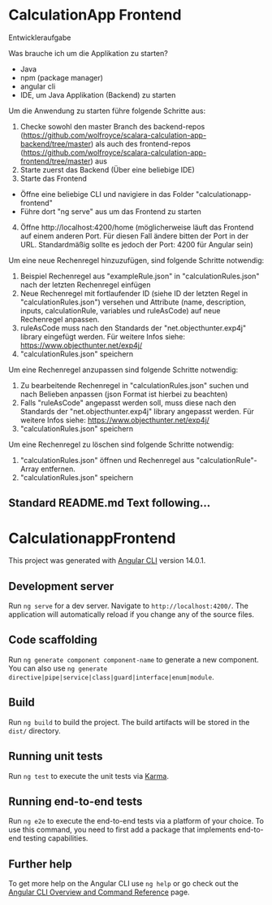 # CalculationApp Frontend

Entwickleraufgabe

Was brauche ich um die Applikation zu starten?

- Java
- npm (package manager)
- angular cli
- IDE, um Java Applikation (Backend) zu starten

Um die Anwendung zu starten führe folgende Schritte aus:

1. Checke sowohl den master Branch des
   backend-repos (https://github.com/wolfroyce/scalara-calculation-app-backend/tree/master) als auch des
   frontend-repos (https://github.com/wolfroyce/scalara-calculation-app-frontend/tree/master)
   aus
2. Starte zuerst das Backend (Über eine beliebige IDE)
3. Starte das Frontend
  - Öffne eine beliebige CLI und navigiere in das Folder "calculationapp-frontend"
  - Führe dort "ng serve" aus um das Frontend zu starten
4. Öffne http://localhost:4200/home (möglicherweise läuft das Frontend auf einem anderen Port. Für diesen Fall ändere
   bitten der Port in der URL. Standardmäßig sollte es jedoch der Port: 4200 für Angular sein)

Um eine neue Rechenregel hinzuzufügen, sind folgende Schritte notwendig:

1. Beispiel Rechenregel aus "exampleRule.json" in "calculationRules.json" nach der letzten Rechenregel einfügen
2. Neue Rechenregel mit fortlaufender ID (siehe ID der letzten Regel in "calculationRules.json") versehen und
   Attribute (name, description, inputs, calculationRule, variables und ruleAsCode) auf neue Rechenregel anpassen.
3. ruleAsCode muss nach den Standards der "net.objecthunter.exp4j" library eingefügt werden. Für weitere Infos
   siehe: https://www.objecthunter.net/exp4j/
4. "calculationRules.json" speichern

Um eine Rechenregel anzupassen sind folgende Schritte notwendig:

1. Zu bearbeitende Rechenregel in "calculationRules.json" suchen und nach Belieben anpassen (json Format ist hierbei zu
   beachten)
2. Falls "ruleAsCode" angepasst werden soll, muss diese nach den Standards der "net.objecthunter.exp4j" library
   angepasst werden. Für weitere Infos siehe: https://www.objecthunter.net/exp4j/
3. "calculationRules.json" speichern

Um eine Rechenregel zu löschen sind folgende Schritte notwendig:

1. "calculationRules.json" öffnen und Rechenregel aus "calculationRule"-Array entfernen.
2. "calculationRules.json" speichern

## Standard README.md Text following...
# CalculationappFrontend

This project was generated with [Angular CLI](https://github.com/angular/angular-cli) version 14.0.1.

## Development server

Run `ng serve` for a dev server. Navigate to `http://localhost:4200/`. The application will automatically reload if you change any of the source files.

## Code scaffolding

Run `ng generate component component-name` to generate a new component. You can also use `ng generate directive|pipe|service|class|guard|interface|enum|module`.

## Build

Run `ng build` to build the project. The build artifacts will be stored in the `dist/` directory.

## Running unit tests

Run `ng test` to execute the unit tests via [Karma](https://karma-runner.github.io).

## Running end-to-end tests

Run `ng e2e` to execute the end-to-end tests via a platform of your choice. To use this command, you need to first add a package that implements end-to-end testing capabilities.

## Further help

To get more help on the Angular CLI use `ng help` or go check out the [Angular CLI Overview and Command Reference](https://angular.io/cli) page.
